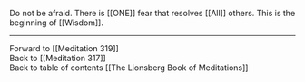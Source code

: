 Do not be afraid. There is [[ONE]] fear that resolves [[All]] others. This is the beginning of [[Wisdom]]. 

___

Forward to [[Meditation 319]]  
Back to [[Meditation 317]]  
Back to table of contents [[The Lionsberg Book of Meditations]]  